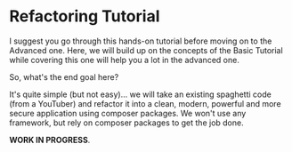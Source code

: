 # Refactoring Tutorial

I suggest you go through this hands-on tutorial before moving on to the Advanced one. Here, we will build up on the concepts of the Basic Tutorial while covering this one will help you a lot in the advanced one.

So, what's the end goal here?

It's quite simple (but not easy)... we will take an existing spaghetti code (from a YouTuber) and refactor it into a clean, modern, powerful and more secure application using composer packages. We won't use any framework, but rely on composer packages to get the job done.

**WORK IN PROGRESS**.
